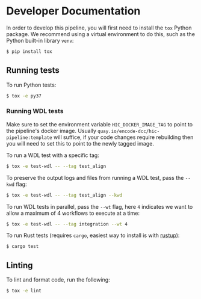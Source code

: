 # Developer Documentation

In order to develop this pipeline, you will first need to install the `tox` Python package. We recommend using a virtual environment to do this, such as the Python built-in library `venv`:

```bash
$ pip install tox
```

## Running tests

To run Python tests:

```bash
$ tox -e py37
```

### Running WDL tests

Make sure to set the environment variable `HIC_DOCKER_IMAGE_TAG` to point to the pipeline's docker image. Usually `quay.io/encode-dcc/hic-pipeline:template` will suffice, if your code changes require rebuilding then you will need to set this to point to the newly tagged image.

To run a WDL test with a specific tag:

```bash
$ tox -e test-wdl -- --tag test_align
```

To preserve the output logs and files from running a WDL test, pass the `--kwd` flag:

```bash
$ tox -e test-wdl -- --tag test_align --kwd
```

To run WDL tests in parallel, pass the `--wt` flag, here `4` indicates we want to allow a maximum of 4 workflows to execute at a time:

```bash
$ tox -e test-wdl -- --tag integration --wt 4
```

To run Rust tests (requires `cargo`, easiest way to install is with [rustup](https://rustup.rs/)):

```bash
$ cargo test
```

## Linting

To lint and format code, run the following:

```bash
$ tox -e lint
```
